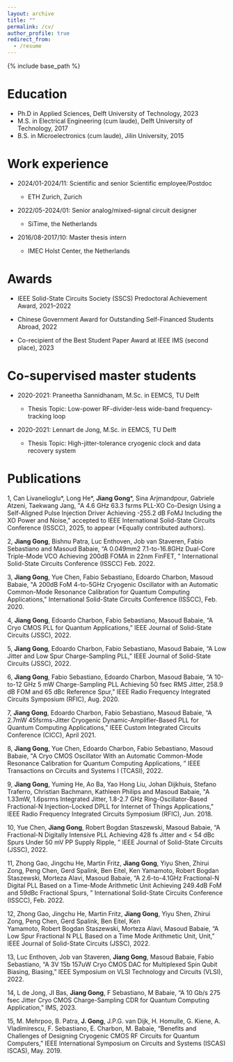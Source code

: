 ```yaml
---
layout: archive
title: ""
permalink: /cv/
author_profile: true
redirect_from:
  - /resume
---
```


{% include base_path %}

Education
======
* Ph.D in Applied Sciences, Delft University of Technology, 2023
* M.S. in Electrical Engineering (cum laude), Delft University of Technology, 2017
* B.S. in Microelectronics (cum laude), Jilin University, 2015

Work experience
======
* 2024/01-2024/11: Scientific and senior Scientific employee/Postdoc
  * ETH Zurich, Zurich

* 2022/05-2024/01: Senior analog/mixed-signal circuit designer
  * SiTime, the Netherlands

* 2016/08-2017/10: Master thesis intern
  * IMEC Holst Center, the Netherlands

Awards
======
* IEEE Solid-State Circuits Society (SSCS) Predoctoral Achievement Award, 2021–2022
  
*  Chinese Government Award for Outstanding Self-Financed Students Abroad, 2022

* Co-recipient of the Best Student Paper Award at IEEE IMS (second place), 2023

Co-supervised master students 
======
* 2020-2021: Praneetha Sannidhanam, M.Sc. in EEMCS, TU Delft
  * Thesis Topic: Low-power RF-divider-less wide-band frequency-tracking loop

* 2020-2021: Lennart de Jong, M.Sc. in EEMCS, TU Delft
  * Thesis Topic: High-jitter-tolerance cryogenic clock and data recovery system
 
Publications
======
1, Can Livanelioglu*, Long He*, **Jiang Gong***, Sina Arjmandpour, Gabriele Atzeni, Taekwang Jang, "A 4.6 GHz 63.3 fsrms PLL-XO Co-Design Using a Self-Aligned Pulse Injection Driver Achieving -255.2 dB FoMJ Including the XO Power and Noise," accepted to IEEE International Solid-State Circuits Conference (ISSCC), 2025, to appear (*Equally contributed authors).

2, **Jiang Gong**, Bishnu Patra, Luc Enthoven, Job van Staveren, Fabio Sebastiano and Masoud Babaie, “A 0.049mm2 7.1-to-16.8GHz Dual-Core Triple-Mode VCO Achieving 200dB FOMA in 22nm FinFET, ” International Solid-State Circuits Conference (ISSCC) Feb. 2022.

3, **Jiang Gong**, Yue Chen, Fabio Sebastiano, Edoardo Charbon, Masoud Babaie, "A 200dB FoM 4-to-5GHz Cryogenic Oscillator with an Automatic Common-Mode Resonance Calibration for Quantum Computing Applications," International Solid-State Circuits 
   Conference (ISSCC), Feb. 2020.

4, **Jiang Gong**, Edoardo Charbon, Fabio Sebastiano, Masoud Babaie, “A Cryo CMOS PLL for Quantum Applications,” IEEE Journal of Solid-State Circuits (JSSC), 2022.

5, **Jiang Gong**, Edoardo Charbon, Fabio Sebastiano, Masoud Babaie, “A Low Jitter and Low Spur Charge-Sampling PLL,” IEEE 
   Journal of Solid-State Circuits (JSSC), 2022.

6, **Jiang Gong**, Fabio Sebastiano, Edoardo Charbon, Masoud Babaie, “A 10-to-12 GHz 5 mW Charge-Sampling PLL Achieving 50 fsec RMS Jitter, 258.9 dB FOM and 65 dBc Reference Spur,” IEEE Radio
   Frequency Integrated Circuits Symposium (RFIC), Aug. 2020.

7, **Jiang Gong**, Edoardo Charbon, Fabio Sebastiano, Masoud Babaie, “A 2.7mW 45fsrms-Jitter Cryogenic Dynamic-Amplifier-Based PLL for Quantum Computing Applications,” IEEE Custom Integrated Circuits Conference (CICC), April 2021.

8, **Jiang Gong**, Yue Chen, Edoardo Charbon, Fabio Sebastiano, Masoud Babaie, "A Cryo CMOS Oscillator With an Automatic Common-Mode Resonance Calibration for Quantum Computing Applications, ” IEEE Transactions on Circuits and Systems I (TCASI), 
    2022.

9, **Jiang Gong**, Yuming He, Ao Ba, Yao Hong Liu, Johan Dijkhuis, Stefano Traferro, Christian Bachmann, Kathleen Philips and Masoud Babaie, "A 1.33mW, 1.6psrms Integrated Jitter, 1.8-2.7 GHz Ring-Oscillator-Based Fractional-N Injection-Locked 
   DPLL for Internet of Things Applications," IEEE Radio Frequency Integrated Circuits Symposium (RFIC), Jun. 2018.

10, Yue Chen, **Jiang Gong**, Robert Bogdan Staszewski, Masoud Babaie, “A Fractional-N Digitally Intensive PLL Achieving 428 fs Jitter and < 54 dBc Spurs Under 50 mV PP Supply Ripple, ” IEEE Journal of Solid-State Circuits (JSSC), 2022.

11, Zhong Gao, Jingchu He, Martin Fritz, **Jiang Gong**, Yiyu Shen, Zhirui Zong, Peng Chen, Gerd Spalink, Ben Eitel, Ken 
   Yamamoto, Robert Bogdan Staszewski, Morteza Alavi, Masoud Babaie, “A 2.6-to-4.1GHz Fractional-N Digital PLL Based on a 
   Time-Mode Arithmetic Unit Achieving 249.4dB FoM and 59dBc Fractional Spurs, ” International Solid-State Circuits 
   Conference (ISSCC), Feb. 2022.

12, Zhong Gao, Jingchu He, Martin Fritz, **Jiang Gong**, Yiyu Shen, Zhirui Zong, Peng Chen, Gerd Spalink, Ben Eitel, Ken     
    Yamamoto, Robert Bogdan Staszewski, Morteza Alavi, Masoud Babaie, “A Low Spur Fractional N PLL Based on a Time Mode 
    Arithmetic Unit, Unit,” IEEE Journal of Solid-State Circuits (JSSC), 2022.

13, Luc Enthoven, Job van Staveren, **Jiang Gong**, Masoud Babaie, Fabio Sebastiano, “A 3V 15b 157uW Cryo CMOS DAC for 
    Multiplexed Spin Qubit Biasing, Biasing,” IEEE Symposium on VLSI Technology and Circuits (VLSI), 2022.

14, L de Jong, JI Bas, **Jiang Gong**, F Sebastiano, M Babaie, “A 10 Gb/s 275 fsec Jitter Cryo CMOS Charge-Sampling CDR for 
    Quantum Computing Application,” IMS, 2023.

15, M. Mehrpoo, B. Patra, **J. Gong**, J.P.G. van Dijk, H. Homulle, G. Kiene, A. Vladimirescu, F. Sebastiano,
   E. Charbon, M. Babaie, “Benefits and Challenges of Designing Cryogenic CMOS RF Circuits for Quantum
   Computers,” IEEE International Symposium on Circuits and Systems (ISCAS) ISCAS), May. 2019.
